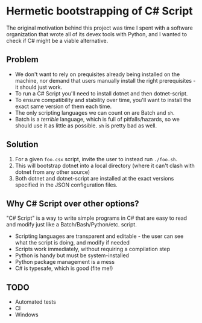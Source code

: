 # Hermetic bootstrapping of C# Script

The original motivation behind this project was time I spent with a software organization that wrote all of its devex tools with Python, and I wanted to check if C# might be a viable alternative.

## Problem

- We don't want to rely on prequisites already being installed on the machine, nor demand that users manually install the right prerequisites - it should just work.
- To run a C# Script you'll need to install dotnet and then dotnet-script.
- To ensure compatibility and stability over time, you'll want to install the exact same version of them each time.
- The only scripting languages we can count on are Batch and `sh`.
- Batch is a _terrible_ language, which is full of pitfalls/hazards, so we should use it as little as possible. `sh` is pretty bad as well.

## Solution

1. For a given `foo.csx` script, invite the user to instead run `./foo.sh`.
1. This will bootstrap dotnet into a local directory (where it can't clash with dotnet from any other source)
1. Both dotnet and dotnet-script are installed at the exact versions specified in the JSON configuration files.

## Why C# Script over other options?

"C# Script" is a way to write simple programs in C# that are easy to read and modify just like a Batch/Bash/Python/etc. script. 

- Scripting languages are transparent and editable - the user can see what the script is doing, and modify if needed
- Scripts work immediately, without requiring a compilation step
- Python is handy but must be system-installed
- Python package management is a mess
- C# is typesafe, which is good (fite me!)

## TODO

- Automated tests
- CI
- Windows
